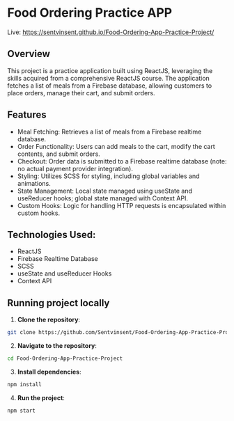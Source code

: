 # Food Ordering Practice APP

Live: https://sentvinsent.github.io/Food-Ordering-App-Practice-Project/

## Overview
This project is a practice application built using ReactJS, leveraging the skills acquired from a comprehensive ReactJS course. The application fetches a list of meals from a Firebase database, allowing customers to place orders, manage their cart, and submit orders.

## Features
- Meal Fetching: Retrieves a list of meals from a Firebase realtime database.
- Order Functionality: Users can add meals to the cart, modify the cart contents, and submit orders.
- Checkout: Order data is submitted to a Firebase realtime database (note: no actual payment provider integration).
- Styling: Utilizes SCSS for styling, including global variables and animations.
- State Management: Local state managed using useState and useReducer hooks; global state managed with Context API.
- Custom Hooks: Logic for handling HTTP requests is encapsulated within custom hooks.

## Technologies Used:

- ReactJS
- Firebase Realtime Database
- SCSS
- useState and useReducer Hooks
- Context API

## Running project locally

1. **Clone the repository**:
```bash
git clone https://github.com/Sentvinsent/Food-Ordering-App-Practice-Project
   ```
2. **Navigate to the repository**:
```bash
cd Food-Ordering-App-Practice-Project
   ```
3. **Install dependencies**:
```bash
npm install
   ```
4. **Run the project**:
```bash
npm start
   ```
